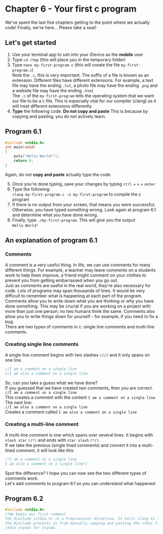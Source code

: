 # Chapter 6 - Your first c program 
We've spent the last five chapters getting to the point where we actually code! Finally, we're here... Please take a seat!

## Let's get started 
1. Use your terminal app to ssh into your iDevice as the **mobile** user
2. Type `cd /tmp` (this will place you in the temporary folder)
3. Type `nano my-first-program.c` (this will create the file `my-first-program.c`) <br>
Note the `.c`, this is very important. The suffix of a file is known as an extension. Different files have different extensions. For example, a text file may have the ending `.txt`, a photo file may have the ending `.png` and a website file may have the ending `.html` <br>
The `.c` of the `my-first-program` tells the operating system that we want our file to be a c file. This is especially vital for our compiler (clang) as it will treat different extensions differently
4. **Type** the following code. **Do not copy and paste** This is because by copying and pasting, you do not actively learn. <br>

## Program 6.1
```c
#include <stdio.h>
int main(void) 
{
	puts("Hello World!");
	return 0;
}
```
Again, do not **copy and paste** actually type the code.

5. Once you're done typing, save your changes by typing `ctrl` + `x` + `enter`
6. Type the following: <br>
`clang my-first-program.c -o my-first-program` to compile the c program
7. If there is no output from your screen, that means you were successful. Otherwise, you have typed something wrong. Look again at program 6.1 and determine what you have done wrong.
8. Finally, type `./my-first-program`. This will give you the output <br>
`Hello World!`

## An explanation of program 6.1
### Comments 
A comment is a very useful thing. In life, we can use comments for many different things. For example, a teacher may leave comments on a students work to help them improve, a friend might comment on your clothes to prevent you from getting embarrassed when you go out. <br>
Just as comments are useful in the real world, they're also necessary for code. Lots of programs may span thousands of lines. It would be very difficult to remember what is happening at each part of the program. Comments allow you to write down what you are thinking or why you have done something. This may be crucial if you are working on a project with more than just one person; no two humans think the same. Comments also allow you to write things down for yourself - for example, if you need to fix a bug. <br>
There are two types of comments in c: single line comments and multi-line comments.

### Creating single line comments
A single line comment begins with two slashes `(//)` and it only spans on one line. 
```c
//I am a comment on a single line 
//I am also a comment on a single line
```
So, can you take a guess what we have done? <br>
If you guessed that we have created two comments, then you are correct.<br>
`//I am a comment on a single line`<br>
This creates a comment with the content `I am a comment on a single line` <br>
The next line: <br>
`//I am also a comment on a single line`<br>
Creates a comment called `I am also a comment on a single line`

### Creating a multi-line comment 
A multi-line comment is one which spans over several lines. It begins with `slash star` `(/*)` and ends with `star slash` `(*/)`. <br>
If we take the previous (single lined comments) and convert it into a multi-lined comment, it will look like this:
```c
/*I am a comment on a single line 
I am also a comment on a single line*/
```
Spot the difference?
I hope you can now see the two different types of comments work. <br>
Let's add comments to program 6.1 so you can understand what happened:

## Program 6.2
```c
#include <stdio.h>
/*We begin our first comment 
The #include <stdio.h> is a Preprocessor directive. It tells clang to include the file stdio.h from your sdk (in other words, $SDKROOT/usr/include/stdio.h - if you want to read the file, do cat $SDKROOT/usr/include/stdio.h 
the #include prevents us from manually copying and pasting the stdio file. Usually, the #include is placed at the top of our file
stdio stands for standa
